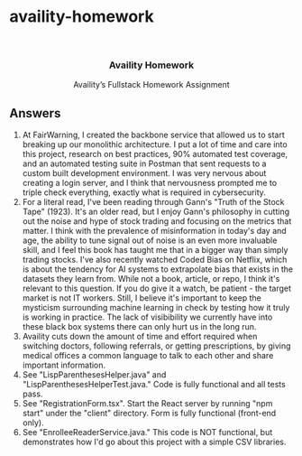 # availity-homework

<!--
*** Thanks for checking out the Best-README-Template. If you have a suggestion
*** that would make this better, please fork the repo and create a pull request
*** or simply open an issue with the tag "enhancement".
*** Thanks again! Now go create something AMAZING! :D
***
***
***
*** To avoid retyping too much info. Do a search and replace for the following:
*** github_username, repo_name, twitter_handle, email, project_title, project_description
-->


<br />
<p align="center">

  <h3 align="center">Availity Homework</h3>

  <p align="center">
    Availity’s Fullstack Homework Assignment
  </p>
</p>

## Answers
1. At FairWarning, I created the backbone service that allowed us to start breaking up our monolithic architecture. I put a lot of time and care into this project, research on best practices, 90% automated test coverage, and an automated testing suite in Postman that sent requests to a custom built development environment. I was very nervous about creating a login server, and I think that nervousness prompted me to triple check everything, exactly what is required in cybersecurity. 
2. For a literal read, I've been reading through Gann's "Truth of the Stock Tape" (1923). It's an older read, but I enjoy Gann's philosophy in cutting out the noise and hype of stock trading and focusing on the metrics that matter. I think with the prevalence of misinformation in today's day and age, the ability to tune signal out of noise is an even more invaluable skill, and I feel this book has taught me that in a bigger way than simply trading stocks. I've also recently watched Coded Bias on Netflix, which is about the tendency for AI systems to extrapolate bias that exists in the datasets they learn from. While not a book, article, or repo, I think it's relevant to this question. If you do give it a watch, be patient - the target market is not IT workers. Still, I believe it's important to keep the mysticism surrounding machine learning in check by testing how it truly is working in practice. The lack of visibibility we currently have into these black box systems there can only hurt us in the long run. 
4. Availity cuts down the amount of time and effort required when switching doctors, following referrals, or getting prescriptions, by giving medical offices a common language to talk to each other and share important information.
5. See "LispParenthesesHelper.java" and "LispParenthesesHelperTest.java." Code is fully functional and all tests pass. 
6. See "RegistrationForm.tsx". Start the React server by running "npm start" under the "client" directory. Form is fully functional (front-end only). 
7. See "EnrolleeReaderService.java." This code is NOT functional, but demonstrates how I'd go about this project with a simple CSV libraries. 
